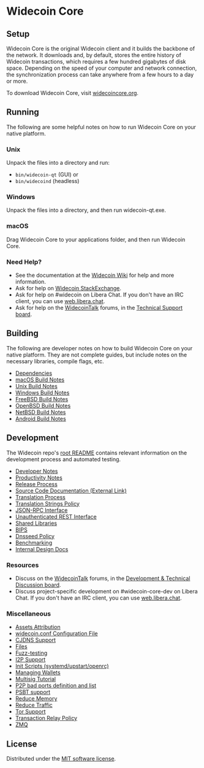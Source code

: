 Widecoin Core
=============

Setup
---------------------
Widecoin Core is the original Widecoin client and it builds the backbone of the network. It downloads and, by default, stores the entire history of Widecoin transactions, which requires a few hundred gigabytes of disk space. Depending on the speed of your computer and network connection, the synchronization process can take anywhere from a few hours to a day or more.

To download Widecoin Core, visit [widecoincore.org](https://widecoincore.org/en/download/).

Running
---------------------
The following are some helpful notes on how to run Widecoin Core on your native platform.

### Unix

Unpack the files into a directory and run:

- `bin/widecoin-qt` (GUI) or
- `bin/widecoind` (headless)

### Windows

Unpack the files into a directory, and then run widecoin-qt.exe.

### macOS

Drag Widecoin Core to your applications folder, and then run Widecoin Core.

### Need Help?

* See the documentation at the [Widecoin Wiki](https://en.widecoin.it/wiki/Main_Page)
for help and more information.
* Ask for help on [Widecoin StackExchange](https://widecoin.stackexchange.com).
* Ask for help on #widecoin on Libera Chat. If you don't have an IRC client, you can use [web.libera.chat](https://web.libera.chat/#widecoin).
* Ask for help on the [WidecoinTalk](https://widecointalk.org/) forums, in the [Technical Support board](https://widecointalk.org/index.php?board=4.0).

Building
---------------------
The following are developer notes on how to build Widecoin Core on your native platform. They are not complete guides, but include notes on the necessary libraries, compile flags, etc.

- [Dependencies](dependencies.md)
- [macOS Build Notes](build-osx.md)
- [Unix Build Notes](build-unix.md)
- [Windows Build Notes](build-windows.md)
- [FreeBSD Build Notes](build-freebsd.md)
- [OpenBSD Build Notes](build-openbsd.md)
- [NetBSD Build Notes](build-netbsd.md)
- [Android Build Notes](build-android.md)

Development
---------------------
The Widecoin repo's [root README](/README.md) contains relevant information on the development process and automated testing.

- [Developer Notes](developer-notes.md)
- [Productivity Notes](productivity.md)
- [Release Process](release-process.md)
- [Source Code Documentation (External Link)](https://doxygen.widecoincore.org/)
- [Translation Process](translation_process.md)
- [Translation Strings Policy](translation_strings_policy.md)
- [JSON-RPC Interface](JSON-RPC-interface.md)
- [Unauthenticated REST Interface](REST-interface.md)
- [Shared Libraries](shared-libraries.md)
- [BIPS](bips.md)
- [Dnsseed Policy](dnsseed-policy.md)
- [Benchmarking](benchmarking.md)
- [Internal Design Docs](design/)

### Resources
* Discuss on the [WidecoinTalk](https://widecointalk.org/) forums, in the [Development & Technical Discussion board](https://widecointalk.org/index.php?board=6.0).
* Discuss project-specific development on #widecoin-core-dev on Libera Chat. If you don't have an IRC client, you can use [web.libera.chat](https://web.libera.chat/#widecoin-core-dev).

### Miscellaneous
- [Assets Attribution](assets-attribution.md)
- [widecoin.conf Configuration File](widecoin-conf.md)
- [CJDNS Support](cjdns.md)
- [Files](files.md)
- [Fuzz-testing](fuzzing.md)
- [I2P Support](i2p.md)
- [Init Scripts (systemd/upstart/openrc)](init.md)
- [Managing Wallets](managing-wallets.md)
- [Multisig Tutorial](multisig-tutorial.md)
- [P2P bad ports definition and list](p2p-bad-ports.md)
- [PSBT support](psbt.md)
- [Reduce Memory](reduce-memory.md)
- [Reduce Traffic](reduce-traffic.md)
- [Tor Support](tor.md)
- [Transaction Relay Policy](policy/README.md)
- [ZMQ](zmq.md)

License
---------------------
Distributed under the [MIT software license](/COPYING).
